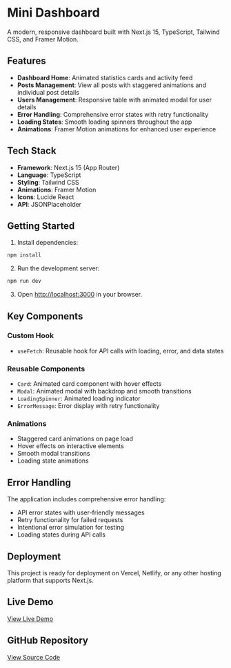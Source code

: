 # Mini Dashboard

A modern, responsive dashboard built with Next.js 15, TypeScript, Tailwind CSS, and Framer Motion.

## Features

- **Dashboard Home**: Animated statistics cards and activity feed
- **Posts Management**: View all posts with staggered animations and individual post details
- **Users Management**: Responsive table with animated modal for user details
- **Error Handling**: Comprehensive error states with retry functionality
- **Loading States**: Smooth loading spinners throughout the app
- **Animations**: Framer Motion animations for enhanced user experience

## Tech Stack

- **Framework**: Next.js 15 (App Router)
- **Language**: TypeScript
- **Styling**: Tailwind CSS
- **Animations**: Framer Motion
- **Icons**: Lucide React
- **API**: JSONPlaceholder

## Getting Started

1. Install dependencies:
```bash
npm install
```

2. Run the development server:
```bash
npm run dev
```

3. Open [http://localhost:3000](http://localhost:3000) in your browser.


## Key Components

### Custom Hook
- `useFetch`: Reusable hook for API calls with loading, error, and data states

### Reusable Components
- `Card`: Animated card component with hover effects
- `Modal`: Animated modal with backdrop and smooth transitions
- `LoadingSpinner`: Animated loading indicator
- `ErrorMessage`: Error display with retry functionality

### Animations
- Staggered card animations on page load
- Hover effects on interactive elements
- Smooth modal transitions
- Loading state animations

## Error Handling

The application includes comprehensive error handling:
- API error states with user-friendly messages
- Retry functionality for failed requests
- Intentional error simulation for testing
- Loading states during API calls

## Deployment

This project is ready for deployment on Vercel, Netlify, or any other hosting platform that supports Next.js.

## Live Demo

[View Live Demo]()

## GitHub Repository

[View Source Code]()